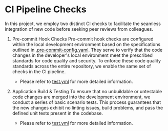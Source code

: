 # CI Pipeline Checks

In this project, we employ two distinct CI checks to facilitate the seamless integration of new code before seeking peer reviews from colleagues.

1. Pre-commit Hook Checks
   Pre-commit hook checks are configured within the local development environment based on the specifications outlined in [.pre-commit-config.yaml](../.pre-commit-config.yaml). They serve to verify that the code changes in the developer's local environment meet the prescribed standards for code quality and security. To enforce these code quality standards across the entire repository, we enable the same set of checks in the CI pipeline.

   - Please refer to [test.yml](../.github/workflows/test.yml) for more detailed information.

2. Application Build & Testing
   To ensure that no unbuildable or untestable code changes are merged into the development environment, we conduct a series of basic scenario tests. This process guarantees that the new changes exhibit no linting issues, build problems, and pass the defined unit tests present in the codebase.

   - Please refer to [test.yml](../.github/workflows/test.yml) for more detailed information.
